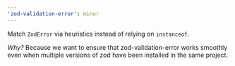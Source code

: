 ```yaml
---
'zod-validation-error': minor
---
```


Match `ZodError` via heuristics instead of relying on `instanceof`.

_Why?_ Because we want to ensure that zod-validation-error works smoothly even when multiple versions of zod have been installed in the same project.
